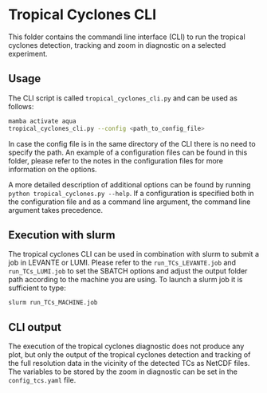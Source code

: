 # Tropical Cyclones CLI

This folder contains the commandi line interface (CLI) to run the tropical cyclones detection, tracking and zoom in 
diagnostic on a selected experiment.

## Usage

The CLI script is called `tropical_cyclones_cli.py` and can be used as follows:

```bash
mamba activate aqua
tropical_cyclones_cli.py --config <path_to_config_file>
```
In case the config file is in the same directory of the CLI there is no need to specify the path.
An example of a configuration files can be found in this folder, please refer to the notes in the configuration files for more information on the options.

A more detailed description of additional options can be found by running `python tropical_cyclones.py --help`.
If a configuration is specified both in the configuration file and as a command line argument, the command line argument takes precedence.

## Execution with slurm

The tropical cyclones CLI can be used in combination with slurm to submit a job in LEVANTE or LUMI. Please refer to the 
`run_TCs_LEVANTE.job` and `run_TCs_LUMI.job` to set the SBATCH options and adjust the output folder path according to the machine you are using. To launch a slurm job it is sufficient to type:
```
slurm run_TCs_MACHINE.job
```

## CLI output
The execution of the tropical cyclones diagnostic does not produce any plot, but only the output of the tropical cyclones detection and tracking of the full resolution data in the vicinity of the detected TCs as NetCDF files. The variables to be stored by the zoom in diagnostic can be set in the `config_tcs.yaml` file.